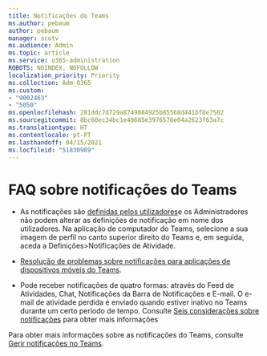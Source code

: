 ```yaml
---
title: Notificações do Teams
ms.author: pebaum
author: pebaum
manager: scotv
ms.audience: Admin
ms.topic: article
ms.service: o365-administration
ROBOTS: NOINDEX, NOFOLLOW
localization_priority: Priority
ms.collection: Adm_O365
ms.custom:
- "9002463"
- "5050"
ms.openlocfilehash: 281ddc7d729a8749084925b85568d441bf8e7502
ms.sourcegitcommit: 8bc60ec34bc1e40685e3976576e04a2623f63a7c
ms.translationtype: HT
ms.contentlocale: pt-PT
ms.lasthandoff: 04/15/2021
ms.locfileid: "51830989"
---
```

# <a name="teams-notifications-faq"></a>FAQ sobre notificações do Teams


- As notificações são [definidas pelos utilizadores](https://support.microsoft.com/office/1cc31834-5fe5-412b-8edb-43fecc78413d)e os Administradores não podem alterar as definições de notificação em nome dos utilizadores. Na aplicação de computador do Teams, selecione a sua imagem de perfil no canto superior direito do Teams e, em seguida, aceda a Definições>Notificações de Atividade.

- [Resolução de problemas sobre notificações para aplicações de dispositivos móveis do Teams](https://support.microsoft.com/office/6d125ac2-e440-4fab-8e4c-2227a52d460c).

- Pode receber notificações de quatro formas: através do Feed de Atividades, Chat, Notificações da Barra de Notificações e E-mail. O e-mail de atividade perdida é enviado quando estiver inativo no Teams durante um certo período de tempo. Consulte [Seis considerações sobre notificações](https://support.microsoft.com/office/abb62c60-3d15-4968-b86a-42fea9c22cf4) para obter mais informações

Para obter mais informações sobre as notificações do Teams, consulte [Gerir notificações no Teams](https://support.office.com/article/1cc31834-5fe5-412b-8edb-43fecc78413d#ID0EAABAAA).
